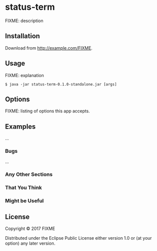 # status-term

FIXME: description

## Installation

Download from http://example.com/FIXME.

## Usage

FIXME: explanation

    $ java -jar status-term-0.1.0-standalone.jar [args]

## Options

FIXME: listing of options this app accepts.

## Examples

...

### Bugs

...

### Any Other Sections
### That You Think
### Might be Useful

## License

Copyright © 2017 FIXME

Distributed under the Eclipse Public License either version 1.0 or (at
your option) any later version.
